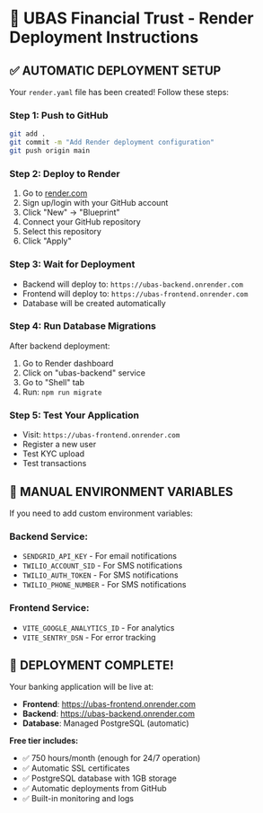 # 🚀 UBAS Financial Trust - Render Deployment Instructions

## ✅ **AUTOMATIC DEPLOYMENT SETUP**

Your `render.yaml` file has been created! Follow these steps:

### **Step 1: Push to GitHub**
```bash
git add .
git commit -m "Add Render deployment configuration"
git push origin main
```

### **Step 2: Deploy to Render**
1. Go to [render.com](https://render.com)
2. Sign up/login with your GitHub account
3. Click "New" → "Blueprint"
4. Connect your GitHub repository
5. Select this repository
6. Click "Apply"

### **Step 3: Wait for Deployment**
- Backend will deploy to: `https://ubas-backend.onrender.com`
- Frontend will deploy to: `https://ubas-frontend.onrender.com`
- Database will be created automatically

### **Step 4: Run Database Migrations**
After backend deployment:
1. Go to Render dashboard
2. Click on "ubas-backend" service
3. Go to "Shell" tab
4. Run: `npm run migrate`

### **Step 5: Test Your Application**
- Visit: `https://ubas-frontend.onrender.com`
- Register a new user
- Test KYC upload
- Test transactions

## 🔧 **MANUAL ENVIRONMENT VARIABLES**

If you need to add custom environment variables:

### **Backend Service:**
- `SENDGRID_API_KEY` - For email notifications
- `TWILIO_ACCOUNT_SID` - For SMS notifications
- `TWILIO_AUTH_TOKEN` - For SMS notifications
- `TWILIO_PHONE_NUMBER` - For SMS notifications

### **Frontend Service:**
- `VITE_GOOGLE_ANALYTICS_ID` - For analytics
- `VITE_SENTRY_DSN` - For error tracking

## 🎉 **DEPLOYMENT COMPLETE!**

Your banking application will be live at:
- **Frontend**: https://ubas-frontend.onrender.com
- **Backend**: https://ubas-backend.onrender.com
- **Database**: Managed PostgreSQL (automatic)

**Free tier includes:**
- ✅ 750 hours/month (enough for 24/7 operation)
- ✅ Automatic SSL certificates
- ✅ PostgreSQL database with 1GB storage
- ✅ Automatic deployments from GitHub
- ✅ Built-in monitoring and logs

